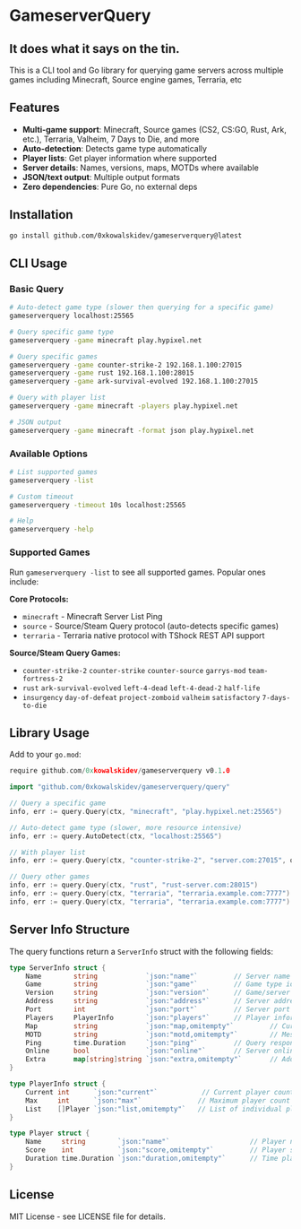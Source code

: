 # GameserverQuery

## It does what it says on the tin.

This is a CLI tool and Go library for querying game servers across multiple games including Minecraft, Source engine games, Terraria, etc

## Features

- **Multi-game support**: Minecraft, Source games (CS2, CS:GO, Rust, Ark, etc.), Terraria, Valheim, 7 Days to Die, and more
- **Auto-detection**: Detects game type automatically
- **Player lists**: Get player information where supported
- **Server details**: Names, versions, maps, MOTDs where available
- **JSON/text output**: Multiple output formats
- **Zero dependencies**: Pure Go, no external deps

## Installation

```bash
go install github.com/0xkowalskidev/gameserverquery@latest
```

## CLI Usage

### Basic Query
```bash
# Auto-detect game type (slower then querying for a specific game)
gameserverquery localhost:25565

# Query specific game type
gameserverquery -game minecraft play.hypixel.net

# Query specific games
gameserverquery -game counter-strike-2 192.168.1.100:27015
gameserverquery -game rust 192.168.1.100:28015
gameserverquery -game ark-survival-evolved 192.168.1.100:27015

# Query with player list
gameserverquery -game minecraft -players play.hypixel.net

# JSON output
gameserverquery -game minecraft -format json play.hypixel.net
```

### Available Options
```bash
# List supported games
gameserverquery -list

# Custom timeout
gameserverquery -timeout 10s localhost:25565

# Help
gameserverquery -help
```

### Supported Games

Run `gameserverquery -list` to see all supported games. Popular ones include:

**Core Protocols:**
- `minecraft` - Minecraft Server List Ping
- `source` - Source/Steam Query protocol (auto-detects specific games)
- `terraria` - Terraria native protocol with TShock REST API support

**Source/Steam Query Games:**
- `counter-strike-2` `counter-strike` `counter-source` `garrys-mod` `team-fortress-2`
- `rust` `ark-survival-evolved` `left-4-dead` `left-4-dead-2` `half-life`
- `insurgency` `day-of-defeat` `project-zomboid` `valheim` `satisfactory` `7-days-to-die`

## Library Usage

Add to your `go.mod`:
```go
require github.com/0xkowalskidev/gameserverquery v0.1.0
```

```go
import "github.com/0xkowalskidev/gameserverquery/query"

// Query a specific game
info, err := query.Query(ctx, "minecraft", "play.hypixel.net:25565")

// Auto-detect game type (slower, more resource intensive)
info, err := query.AutoDetect(ctx, "localhost:25565")

// With player list
info, err := query.Query(ctx, "counter-strike-2", "server.com:27015", query.WithPlayers())

// Query other games
info, err := query.Query(ctx, "rust", "rust-server.com:28015")
info, err := query.Query(ctx, "terraria", "terraria.example.com:7777")
info, err := query.Query(ctx, "terraria", "terraria.example.com:7777")
```

## Server Info Structure

The query functions return a `ServerInfo` struct with the following fields:

```go
type ServerInfo struct {
    Name        string            `json:"name"`         // Server name
    Game        string            `json:"game"`         // Game type identifier 
    Version     string            `json:"version"`      // Game/server version
    Address     string            `json:"address"`      // Server address
    Port        int               `json:"port"`         // Server port
    Players     PlayerInfo        `json:"players"`      // Player information
    Map         string            `json:"map,omitempty"`         // Current map (optional)
    MOTD        string            `json:"motd,omitempty"`        // Message of the day (optional)
    Ping        time.Duration     `json:"ping"`         // Query response time
    Online      bool              `json:"online"`       // Server online status
    Extra       map[string]string `json:"extra,omitempty"`       // Additional game-specific data
}

type PlayerInfo struct {
    Current int      `json:"current"`           // Current player count
    Max     int      `json:"max"`              // Maximum player count
    List    []Player `json:"list,omitempty"`   // List of individual players (optional)
}

type Player struct {
    Name     string        `json:"name"`                    // Player name
    Score    int           `json:"score,omitempty"`         // Player score (optional)
    Duration time.Duration `json:"duration,omitempty"`      // Time played (optional)
}
```

## License

MIT License - see LICENSE file for details.

